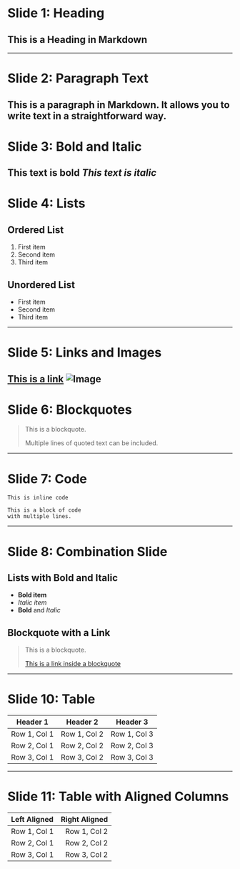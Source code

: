 # Slide 1: Heading
## This is a Heading in Markdown
---

# Slide 2: Paragraph Text
This is a paragraph in Markdown. It allows you to write text in a straightforward way.
---

# Slide 3: Bold and Italic
**This text is bold**
*This text is italic*
---

# Slide 4: Lists
## Ordered List
1. First item
2. Second item
3. Third item

## Unordered List
- First item
- Second item
- Third item
---

# Slide 5: Links and Images
[This is a link](http://example.com)
![Image](https://picsum.photos/1260/720)
---

# Slide 6: Blockquotes
> This is a blockquote.
> 
> Multiple lines of quoted text can be included.
---

# Slide 7: Code
`This is inline code`

```
This is a block of code
with multiple lines.
```

---

# Slide 8: Combination Slide
## Lists with Bold and Italic
- **Bold item**
- *Italic item*
- **Bold** and *Italic*

## Blockquote with a Link
> This is a blockquote.
> 
> [This is a link inside a blockquote](http://example.com)

---

# Slide 10: Table
| Header 1 | Header 2 | Header 3 |
| -------- | -------- | -------- |
| Row 1, Col 1 | Row 1, Col 2 | Row 1, Col 3 |
| Row 2, Col 1 | Row 2, Col 2 | Row 2, Col 3 |
| Row 3, Col 1 | Row 3, Col 2 | Row 3, Col 3 |

---

# Slide 11: Table with Aligned Columns

| Left Aligned | Right Aligned |
| :----------- | ------------: |
| Row 1, Col 1 | Row 1, Col 2  |
| Row 2, Col 1 | Row 2, Col 2  |
| Row 3, Col 1 | Row 3, Col 2  |
